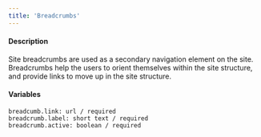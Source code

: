 ```yaml
---
title: 'Breadcrumbs'
---
```

#### Description
Site breadcrumbs are used as a secondary navigation element on the site. Breadcrumbs help the users to orient themselves within the site structure, and provide links to move up in the site structure.

#### Variables
~~~
breadcumb.link: url / required
breadcrumb.label: short text / required
breadcrumb.active: boolean / required
~~~
